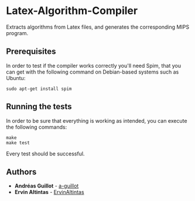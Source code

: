 # Latex-Algorithm-Compiler

Extracts algorithms from Latex files, and generates the corresponding MIPS program.

## Prerequisites

In order to test if the compiler works correctly you'll need Spim, that you can get with the following command on Debian-based systems such as Ubuntu:
```
sudo apt-get install spim
```
## Running the tests

In order to be sure that everything is working as intended, you can execute the following commands:
```
make
make test
```
Every test should be successful.

## Authors

* **Andréas Guillot** - [a-guillot](https://github.com/a-guillot)
* **Ervin Altintas** - [ErvinAltintas](https://github.com/ErvinAltintas)
